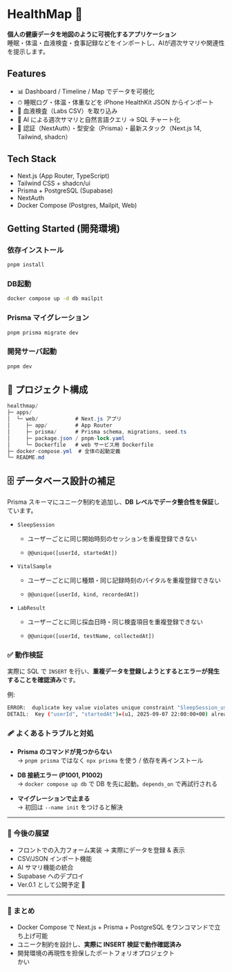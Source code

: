 # HealthMap 🌱

**個人の健康データを地図のように可視化するアプリケーション**  
睡眠・体温・血液検査・食事記録などをインポートし、AIが週次サマリや関連性を提示します。  

## Features
- 📊 Dashboard / Timeline / Map でデータを可視化
- ⏱ 睡眠ログ・体温・体重などを iPhone HealthKit JSON からインポート
- 🧪 血液検査（Labs CSV）を取り込み
- 🤖 AI による週次サマリと自然言語クエリ → SQL チャート化
- 🔐 認証（NextAuth）・型安全（Prisma）・最新スタック（Next.js 14, Tailwind, shadcn）

## Tech Stack
- Next.js (App Router, TypeScript)
- Tailwind CSS + shadcn/ui
- Prisma + PostgreSQL (Supabase)
- NextAuth
- Docker Compose (Postgres, Mailpit, Web)

## Getting Started (開発環境)

### 依存インストール
```bash
pnpm install
```
### DB起動
```bash
docker compose up -d db mailpit
```
### Prisma マイグレーション
```bash
pnpm prisma migrate dev
```

### 開発サーバ起動
```bash
pnpm dev
```
## 📂 プロジェクト構成
```csharp
healthmap/
├─ apps/
│  └─ web/            # Next.js アプリ
│     ├─ app/         # App Router
│     ├─ prisma/      # Prisma schema, migrations, seed.ts
│     ├─ package.json / pnpm-lock.yaml
│     └─ Dockerfile   # web サービス用 Dockerfile
├─ docker-compose.yml  # 全体の起動定義
└─ README.md
```

## 🗄 データベース設計の補足

Prisma スキーマにユニーク制約を追加し、**DB レベルでデータ整合性を保証**しています。

- `SleepSession`
  - ユーザーごとに同じ開始時刻のセッションを重複登録できない
  - ```prisma
    @@unique([userId, startedAt])
    ```

- `VitalSample`
  - ユーザーごとに同じ種類・同じ記録時刻のバイタルを重複登録できない
  - ```prisma
    @@unique([userId, kind, recordedAt])
    ```

- `LabResult`
  - ユーザーごとに同じ採血日時・同じ検査項目を重複登録できない
  - ```prisma
    @@unique([userId, testName, collectedAt])
    ```
### ✅ 動作検証

実際に SQL で `INSERT` を行い、**重複データを登録しようとするとエラーが発生することを確認済み**です。

例:

```bash
ERROR:  duplicate key value violates unique constraint "SleepSession_userId_startedAt_key"
DETAIL:  Key ("userId", "startedAt")=(u1, 2025-09-07 22:00:00+00) already exists.
```

### 🩹 よくあるトラブルと対処

- **Prisma のコマンドが見つからない**  
  → `pnpm prisma` ではなく `npx prisma` を使う / 依存を再インストール  

- **DB 接続エラー (P1001, P1002)**  
  → `docker compose up db` で DB を先に起動。`depends_on` で再試行される  

- **マイグレーションで止まる**  
  → 初回は `--name init` をつけると解決  

---

### 🔮 今後の展望

- フロントでの入力フォーム実装 → 実際にデータを登録 & 表示  
- CSV/JSON インポート機能  
- AI サマリ機能の統合  
- Supabase へのデプロイ  
- Ver.0.1 として公開予定 🚀  

---

### 📌 まとめ

- Docker Compose で Next.js + Prisma + PostgreSQL をワンコマンドで立ち上げ可能  
- ユニーク制約を設計し、**実際に INSERT 検証で動作確認済み**  
- 開発環境の再現性を担保したポートフォリオプロジェクト  
かい
